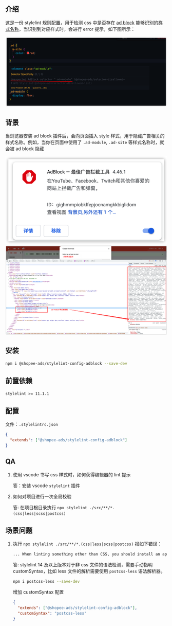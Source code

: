 ## 介绍

这是一份 stylelint 规则配置，用于检测 css 中是否存在 [ad block](https://www.getadblock.com/zh_CN/) 能够识别的[样式名称](https://easylist-downloads.adblockplus.org/easylistchina+easylist.txt)，当识别到对应样式时，会进行 error 提示，如下图所示：

![lint-demo](./doc/lint.png)

## 背景

当浏览器安装 ad block 插件后，会向页面插入 style 样式，用于隐藏广告相关的样式名称。例如，当你在页面中使用了 `.ad-module`, `.ad-site` 等样式名称时，就会被 ad block 隐藏

![ad block 插件](./doc/adblock-extentions.png)
![页面被隐藏](./doc/real-example.png)

## 安装

```bash
npm i @shopee-ads/stylelint-config-adblock --save-dev
```

## 前置依赖

`stylelint >= 11.1.1`

## 配置

文件：`.stylelintrc.json`

```json
{
  "extends": ["@shopee-ads/stylelint-config-adblock"]
}
```

## QA

1. 使用 vscode 书写 css 样式时，如何获得编辑器的 lint 提示

   答：安装 vscode `stylelint` 插件

2. 如何对项目进行一次全局校验

   答: 在项目根目录执行 `npx stylelint ./src/**/*.(css|less|scss|postcss)`

## 场景问题

1. 执行 `npx stylelint ./src/**/*.(css|less|scss|postcss)` 报如下错误：

   ```bash
   ... When linting something other than CSS, you should install an appropriate syntax, e.g. "postcss-less", and use the "customSyntax" option
   ```

   答: stylelint 14 及以上版本对于非 css 文件的语法检测，需要手动指明 customSyntax，比如 less 文件的解析需要使用 `postcss-less` 语法解析器。

   ```bash
   npm i postcss-less --save-dev
   ```

   增加 customSyntax 配置

   ```json
   {
     "extends": ["@shopee-ads/stylelint-config-adblock"],
     "customSyntax": "postcss-less"
   }
   ```

